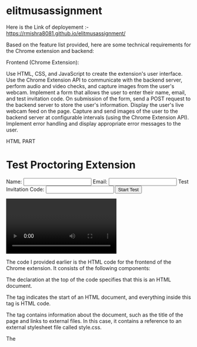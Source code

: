 # elitmusassignment


Here is the Link of deployement :- https://rmishra8081.github.io/elitmusassignment/


Based on the feature list provided, here are some technical requirements for the Chrome extension and backend:

Frontend (Chrome Extension):

Use HTML, CSS, and JavaScript to create the extension's user interface.
Use the Chrome Extension API to communicate with the backend server, perform audio and video checks, and capture images from the user's webcam.
Implement a form that allows the user to enter their name, email, and test invitation code.
On submission of the form, send a POST request to the backend server to store the user's information.
Display the user's live webcam feed on the page.
Capture and send images of the user to the backend server at configurable intervals (using the Chrome Extension API).
Implement error handling and display appropriate error messages to the user.

HTML PART

<!DOCTYPE html>
<html>
  <head>
    <title>Test Proctoring Extension</title>
    <link rel="stylesheet" href="style.css">
  </head>
  <body>
    <h1>Test Proctoring Extension</h1>
    <form id="test-form">
      <label for="name">Name:</label>
      <input type="text" id="name" name="name" required>
      <label for="email">Email:</label>
      <input type="email" id="email" name="email" required>
      <label for="code">Test Invitation Code:</label>
      <input type="text" id="code" name="code" required>
      <button type="submit" id="start-test">Start Test</button>
    </form>
    <div id="video-container">
      <video id="video" autoplay></video>
    </div>
  </body>
  <script src="script.js"></script>
</html>


The code I provided earlier is the HTML code for the frontend of the Chrome extension. It consists of the following components:

The <!DOCTYPE html> declaration at the top of the code specifies that this is an HTML document.

The <html> tag indicates the start of an HTML document, and everything inside this tag is HTML code.

The <head> tag contains information about the document, such as the title of the page and links to external files. In this case, it contains a reference to an external stylesheet file called style.css.

The <title> tag specifies the title of the page, which appears in the browser's title bar.

The <link> tag with rel="stylesheet" and href="style.css" attributes links to an external CSS file called style.css, which is used to style the HTML elements.

The <body> tag contains all the visible content of the page.

The <h1> tag contains the heading of the page.

The <form> tag contains a form that allows the user to input their name, email, and test invitation code.

The <label> tags provide a label for each form input.

The <input> tags specify the form inputs, with type, id, and name attributes. The required attribute indicates that the user must fill in these fields before submitting the form.

The <button> tag specifies a button that the user clicks to start the test.

The <div> tag creates a container for the video element.

The <video> tag creates a video element that will display the user's webcam feed once the test has started. The autoplay attribute starts the video automatically when the page is loaded.

The final <script> tag specifies a link to an external JavaScript file called script.js, which will contain the logic for the frontend of the extension.

CSS PART

body {
  font-family: Arial, sans-serif;
}

h1 {
  text-align: center;
}

form {
  display: flex;
  flex-direction: column;
  align-items: center;
  margin-top: 50px;
}

label {
  margin-top: 10px;
}

input {
  width: 250px;
  padding: 5px;
  margin-left: 10px;
}

button {
  margin-top: 20px;
  background-color: #4CAF50;
  color: white;
  border: none;
  padding: 10px 20px;
  text-align: center;
  text-decoration: none;
  display: inline-block;
  font-size: 16px;
  border-radius: 5px;
  cursor: pointer;
}

#video-container {
  margin-top: 50px;
  display: flex;
  justify-content: center;
}

#video {
  width: 640px;
  height: 480px;
  border: 2px solid black;
}
The code provided is CSS code, which is used to style the HTML elements in the frontend of the Chrome extension. It applies styles to the different elements of the HTML code, including the form, input fields, button, and video container. Let's go over each style rule:

body: sets the font family for the entire document to Arial or a sans-serif font.

h1: centers the text of the heading.

form: sets the display property to flex, which allows us to use flexbox properties to style the form elements. The flex direction is set to column, which stacks the form elements on top of each other. The align-items property centers the form elements horizontally. The margin-top property creates space between the heading and the form.

label: sets the margin-top property to create space between each form input and its label.

input: sets the width property of the input fields to 250px, adds padding of 5px, and adds left margin of 10px. This creates a consistent size and spacing for the input fields.

button: styles the button with a green background color, white text, and no border. The padding creates a button size, the text-align property centers the text horizontally, the border-radius creates rounded corners, and the cursor property changes the mouse pointer to a hand when hovering over the button.

#video-container: sets the margin-top property to create space between the form and the video container. The display property is set to flex, which centers the video element horizontally using justify-content.

#video: sets the width and height properties of the video element to 640px and 480px, respectively. The border property adds a 2px solid black border around the video element. This creates a consistent size and style for the video element.


JavaScript File

const form = document.getElementById('test-form');
const startTestButton = document.getElementById('start-test');
const video = document.getElementById('video');
const videoContainer = document.getElementById('video-container');
let intervalId;

// Set up getUserMedia constraints for video and audio
const constraints = {
  video: true,
  audio: true
};

// Handle form submission
form.addEventListener('submit', (event) => {
  event.preventDefault();
  const name = form.elements['name'].value;
  const email = form.elements['email'].value;
  const code = form.elements['code'].value;
  const data = {
    name,
    email,
    code
  };
  // Send data to backend server
  fetch('https://example.com/api/start-test', {
    method: 'POST',
    body: JSON.stringify(data),
    headers: {
      'Content-Type': 'application/json'
    }
  })
  .then(response => response.json())
  .then(data => {
    console.log(data);
  })
  .catch(error => {
    console.error(error);
  });
  // Start video and audio streams
  startMedia();
});

// Get video and audio streams
function startMedia() {
  navigator.mediaDevices.getUserMedia(constraints)
    .then(stream => {
      video.srcObject = stream;
      video.play();
      videoContainer.style.display = 'block';
      // Start image capture at 3 minute intervals
      intervalId = setInterval(() => {
        captureImage();
      }, 180000);
    })
    .catch(error => {
      console.error(error);
    });
}

// Capture and send image to backend server
function captureImage() {
  const canvas = document.createElement('canvas');
  canvas.width = video.videoWidth;
  canvas.height = video.videoHeight;
  canvas.getContext('2d').drawImage(video, 0, 0, canvas.width, canvas.height);
  const imageData = canvas.toDataURL('image/png');
  const data = {
    image: imageData,
    timestamp: Date.now()
  };
  // Send image data to backend server
  fetch('https://example.com/api/capture-image', {
    method: 'POST',
    body: JSON.stringify(data),
    headers: {
      'Content-Type': 'application/json'
    }
  })
  .then(response => response.json())
  .then(data => {
    console.log(data);
  })
  .catch(error => {
    console.error(error);
  });
}

// Stop video and audio streams when window is closed
window.addEventListener('beforeunload', () => {
  clearInterval(intervalId);
  video.pause();
  video.srcObject.getTracks().forEach(track => track.stop());
});


This code is an example of a simple JavaScript program that uses WebRTC to access the user's webcam and microphone, captures an image every three minutes, and sends it to a backend server for test proctoring purposes.

The program starts by setting up some constants and variables and defining a set of constraints for the user's webcam and microphone. It then listens for the form submission event and sends the form data to a backend server using the Fetch API.

Once the form data is submitted, the program uses the getUserMedia() method to access the user's webcam and microphone and displays the video stream on the page. It also sets up an interval that captures an image from the video stream every three minutes using the captureImage() function.

The captureImage() function creates a new canvas element, draws the current frame from the video stream onto the canvas, and converts the canvas to a base64-encoded image data URL using the toDataURL() method. It then sends the image data and a timestamp to the backend server using the Fetch API.

Finally, the program sets up an event listener to stop the video and audio streams and clear the interval that captures images when the window is closed.
